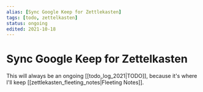 ```yaml
---
alias: [Sync Google Keep for Zettlekasten]
tags: [todo, zettelkasten]
status: ongoing
edited: 2021-10-18
---
```


# Sync Google Keep for Zettelkasten
This will always be an ongoing [[todo_log_2021|TODO]], because it's where I'll keep [[zettlekasten_fleeting_notes|Fleeting Notes]].